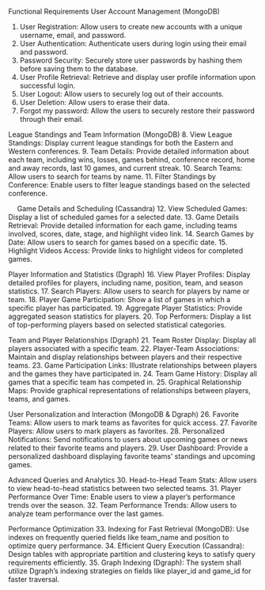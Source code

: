 Functional Requirements 
User Account Management (MongoDB)
1.	User Registration: Allow users to create new accounts with a unique username, email, and password.
2.	User Authentication: Authenticate users during login using their email and password.
3.	Password Security: Securely store user passwords by hashing them before saving them to the database.
4.	User Profile Retrieval: Retrieve and display user profile information upon successful login.
5.	User Logout: Allow users to securely log out of their accounts.
6.	User Deletion: Allow users to erase their data.
7.	Forgot my password: Allow the users to securely restore their password through their email.

League Standings and Team Information (MongoDB)
8.	View League Standings: Display current league standings for both the Eastern and Western conferences.
9.	Team Details: Provide detailed information about each team, including wins, losses, games behind, conference record, home and away records, last 10 games, and current streak.
10.	Search Teams: Allow users to search for teams by name.
11.	Filter Standings by Conference: Enable users to filter league standings based on the selected conference.

 
Game Details and Scheduling (Cassandra)
12.	View Scheduled Games: Display a list of scheduled games for a selected date.
13.	Game Details Retrieval: Provide detailed information for each game, including teams involved, scores, date, stage, and highlight video link.
14.	Search Games by Date: Allow users to search for games based on a specific date.
15.	Highlight Videos Access: Provide links to highlight videos for completed games.

Player Information and Statistics (Dgraph)
16.	View Player Profiles: Display detailed profiles for players, including name, position, team, and season statistics.
17.	Search Players: Allow users to search for players by name or team.
18.	Player Game Participation: Show a list of games in which a specific player has participated.
19.	Aggregate Player Statistics: Provide aggregated season statistics for players.
20.	Top Performers: Display a list of top-performing players based on selected statistical categories.

Team and Player Relationships (Dgraph)
21.	Team Roster Display: Display all players associated with a specific team.
22.	Player-Team Associations: Maintain and display relationships between players and their respective teams.
23.	Game Participation Links: Illustrate relationships between players and the games they have participated in.
24.	Team Game History: Display all games that a specific team has competed in.
25.	Graphical Relationship Maps: Provide graphical representations of relationships between players, teams, and games.

User Personalization and Interaction (MongoDB & Dgraph)
26.	Favorite Teams: Allow users to mark teams as favorites for quick access.
27.	Favorite Players: Allow users to mark players as favorites.
28.	Personalized Notifications: Send notifications to users about upcoming games or news related to their favorite teams and players.
29.	User Dashboard: Provide a personalized dashboard displaying favorite teams’ standings and upcoming games.

Advanced Queries and Analytics
30.	Head-to-Head Team Stats: Allow users to view head-to-head statistics between two selected teams.
31.	Player Performance Over Time: Enable users to view a player’s performance trends over the season.
32.	Team Performance Trends: Allow users to analyze team performance over the last games.

Performance Optimization
33.	Indexing for Fast Retrieval (MongoDB): Use indexes on frequently queried fields like team_name and position to optimize query performance.
34.	Efficient Query Execution (Cassandra): Design tables with appropriate partition and clustering keys to satisfy query requirements efficiently.
35.	Graph Indexing (Dgraph): The system shall utilize Dgraph’s indexing strategies on fields like player_id and game_id for faster traversal.
